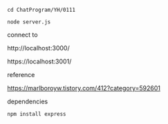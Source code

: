     cd ChatProgram/YH/0111 

    node server.js


connect to 

http://localhost:3000/

https://localhost:3001/

reference

https://marlboroyw.tistory.com/412?category=592601

dependencies

    npm install express